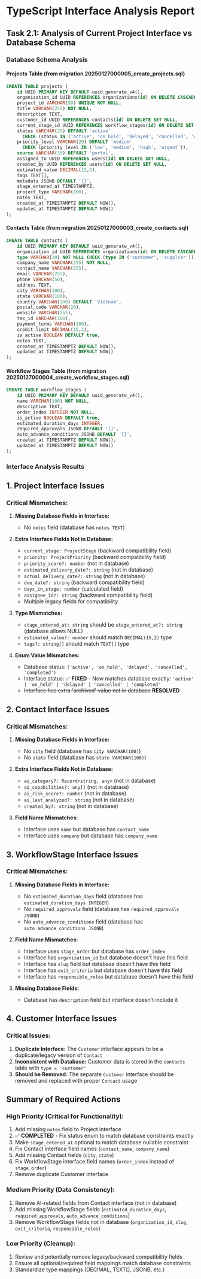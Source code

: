 # TypeScript Interface Analysis Report

## Task 2.1: Analysis of Current Project Interface vs Database Schema

### Database Schema Analysis

#### Projects Table (from migration 20250127000005_create_projects.sql)
```sql
CREATE TABLE projects (
    id UUID PRIMARY KEY DEFAULT uuid_generate_v4(),
    organization_id UUID REFERENCES organizations(id) ON DELETE CASCADE,
    project_id VARCHAR(50) UNIQUE NOT NULL,
    title VARCHAR(255) NOT NULL,
    description TEXT,
    customer_id UUID REFERENCES contacts(id) ON DELETE SET NULL,
    current_stage_id UUID REFERENCES workflow_stages(id) ON DELETE SET NULL,
    status VARCHAR(20) DEFAULT 'active' 
      CHECK (status IN ('active', 'on_hold', 'delayed', 'cancelled', 'completed')),
    priority_level VARCHAR(20) DEFAULT 'medium' 
      CHECK (priority_level IN ('low', 'medium', 'high', 'urgent')),
    source VARCHAR(50) DEFAULT 'portal',
    assigned_to UUID REFERENCES users(id) ON DELETE SET NULL,
    created_by UUID REFERENCES users(id) ON DELETE SET NULL,
    estimated_value DECIMAL(15,2),
    tags TEXT[],
    metadata JSONB DEFAULT '{}',
    stage_entered_at TIMESTAMPTZ,
    project_type VARCHAR(100),
    notes TEXT,
    created_at TIMESTAMPTZ DEFAULT NOW(),
    updated_at TIMESTAMPTZ DEFAULT NOW()
);
```

#### Contacts Table (from migration 20250127000003_create_contacts.sql)
```sql
CREATE TABLE contacts (
    id UUID PRIMARY KEY DEFAULT uuid_generate_v4(),
    organization_id UUID REFERENCES organizations(id) ON DELETE CASCADE,
    type VARCHAR(20) NOT NULL CHECK (type IN ('customer', 'supplier')),
    company_name VARCHAR(255) NOT NULL,
    contact_name VARCHAR(255),
    email VARCHAR(255),
    phone VARCHAR(50),
    address TEXT,
    city VARCHAR(100),
    state VARCHAR(100),
    country VARCHAR(100) DEFAULT 'Vietnam',
    postal_code VARCHAR(20),
    website VARCHAR(255),
    tax_id VARCHAR(100),
    payment_terms VARCHAR(100),
    credit_limit DECIMAL(15,2),
    is_active BOOLEAN DEFAULT true,
    notes TEXT,
    created_at TIMESTAMPTZ DEFAULT NOW(),
    updated_at TIMESTAMPTZ DEFAULT NOW()
);
```

#### Workflow Stages Table (from migration 20250127000004_create_workflow_stages.sql)
```sql
CREATE TABLE workflow_stages (
    id UUID PRIMARY KEY DEFAULT uuid_generate_v4(),
    name VARCHAR(100) NOT NULL,
    description TEXT,
    order_index INTEGER NOT NULL,
    is_active BOOLEAN DEFAULT true,
    estimated_duration_days INTEGER,
    required_approvals JSONB DEFAULT '[]',
    auto_advance_conditions JSONB DEFAULT '{}',
    created_at TIMESTAMPTZ DEFAULT NOW(),
    updated_at TIMESTAMPTZ DEFAULT NOW()
);
```

### Interface Analysis Results

## 1. Project Interface Issues

### Critical Mismatches:
1. **Missing Database Fields in Interface:**
   - No `notes` field (database has `notes TEXT`)

2. **Extra Interface Fields Not in Database:**
   - `current_stage: ProjectStage` (backward compatibility field)
   - `priority: ProjectPriority` (backward compatibility field)
   - `priority_score?: number` (not in database)
   - `estimated_delivery_date?: string` (not in database)
   - `actual_delivery_date?: string` (not in database)
   - `due_date?: string` (backward compatibility field)
   - `days_in_stage: number` (calculated field)
   - `assignee_id?: string` (backward compatibility field)
   - Multiple legacy fields for compatibility

3. **Type Mismatches:**
   - `stage_entered_at: string` should be `stage_entered_at?: string` (database allows NULL)
   - `estimated_value?: number` should match `DECIMAL(15,2)` type
   - `tags?: string[]` should match `TEXT[]` type

4. **Enum Value Mismatches:**
   - Database status: `('active', 'on_hold', 'delayed', 'cancelled', 'completed')`
   - Interface status: ✅ **FIXED** - Now matches database exactly: `'active' | 'on_hold' | 'delayed' | 'cancelled' | 'completed'`
   - ~~Interface has extra 'archived' value not in database~~ **RESOLVED**

## 2. Contact Interface Issues

### Critical Mismatches:
1. **Missing Database Fields in Interface:**
   - No `city` field (database has `city VARCHAR(100)`)
   - No `state` field (database has `state VARCHAR(100)`)

2. **Extra Interface Fields Not in Database:**
   - `ai_category?: Record<string, any>` (not in database)
   - `ai_capabilities?: any[]` (not in database)
   - `ai_risk_score?: number` (not in database)
   - `ai_last_analyzed?: string` (not in database)
   - `created_by?: string` (not in database)

3. **Field Name Mismatches:**
   - Interface uses `name` but database has `contact_name`
   - Interface uses `company` but database has `company_name`

## 3. WorkflowStage Interface Issues

### Critical Mismatches:
1. **Missing Database Fields in Interface:**
   - No `estimated_duration_days` field (database has `estimated_duration_days INTEGER`)
   - No `required_approvals` field (database has `required_approvals JSONB`)
   - No `auto_advance_conditions` field (database has `auto_advance_conditions JSONB`)

2. **Field Name Mismatches:**
   - Interface uses `stage_order` but database has `order_index`
   - Interface has `organization_id` but database doesn't have this field
   - Interface has `slug` field but database doesn't have this field
   - Interface has `exit_criteria` but database doesn't have this field
   - Interface has `responsible_roles` but database doesn't have this field

3. **Missing Database Fields:**
   - Database has `description` field but interface doesn't include it

## 4. Customer Interface Issues

### Critical Issues:
1. **Duplicate Interface:** The `Customer` interface appears to be a duplicate/legacy version of `Contact`
2. **Inconsistent with Database:** Customer data is stored in the `contacts` table with `type = 'customer'`
3. **Should be Removed:** The separate `Customer` interface should be removed and replaced with proper `Contact` usage

## Summary of Required Actions

### High Priority (Critical for Functionality):
1. Add missing `notes` field to Project interface
2. ✅ **COMPLETED** - Fix status enum to match database constraints exactly
3. Make `stage_entered_at` optional to match database nullable constraint
4. Fix Contact interface field names (`contact_name`, `company_name`)
5. Add missing Contact fields (`city`, `state`)
6. Fix WorkflowStage interface field names (`order_index` instead of `stage_order`)
7. Remove duplicate Customer interface

### Medium Priority (Data Consistency):
1. Remove AI-related fields from Contact interface (not in database)
2. Add missing WorkflowStage fields (`estimated_duration_days`, `required_approvals`, `auto_advance_conditions`)
3. Remove WorkflowStage fields not in database (`organization_id`, `slug`, `exit_criteria`, `responsible_roles`)

### Low Priority (Cleanup):
1. Review and potentially remove legacy/backward compatibility fields
2. Ensure all optional/required field mappings match database constraints
3. Standardize type mappings (DECIMAL, TEXT[], JSONB, etc.)